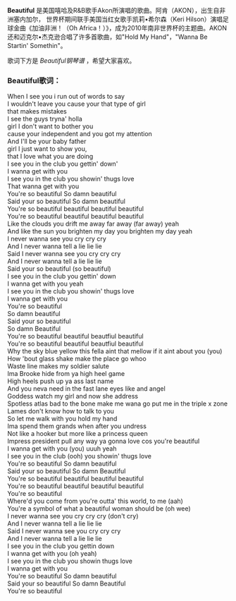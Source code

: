 

**Beautiful** 是美国嘻哈及R&B歌手Akon所演唱的歌曲。阿肯（AKON），出生自非洲塞内加尔，
世界杯期间联手美国当红女歌手凯莉•希尔森（Keri Hilson）演唱足球金曲《加油非洲！（Oh
Africa！）》，成为2010年南非世界杯的主题曲。AKON还和迈克尔•杰克逊合唱了许多首歌曲，如"Hold My Hand"，"Wanna Be
Startin' Somethin"。

  
歌词下方是 _Beautiful钢琴谱_ ，希望大家喜欢。

### Beautiful歌词：

When I see you i run out of words to say  
I wouldn't leave you cause your that type of girl  
that makes mistakes  
I see the guys tryna' holla  
girl I don't want to bother you  
cause your independent and you got my attention  
And I'll be your baby father  
girl I just want to show you,  
that I love what you are doing  
I see you in the club you gettin' down'  
I wanna get with you  
I see you in the club you showin' thugs love  
That wanna get with you  
You're so beautiful So damn beautiful  
Said your so beautiful So damn beautiful  
You're so beautiful beautiful beautiful beautiful  
You're so beautiful beautiful beautiful beautiful  
Like the clouds you drift me away far away (far away) yeah  
And like the sun you brighten my day you brighten my day yeah  
I never wanna see you cry cry cry  
And I never wanna tell a lie lie lie  
Said I never wanna see you cry cry cry  
And I never wanna tell a lie lie lie  
Said your so beautiful (so beautiful)  
I see you in the club you gettin' down  
I wanna get with you yeah  
I see you in the club you showin' thugs love  
I wanna get with you  
You're so beautiful  
So damn beautiful  
Said your so beautiful  
So damn Beautiful  
You're so beautiful beautiful beautfiul beautiful  
You're so beautiful beautiful beautfiul beautiful  
Why the sky blue yellow this fella aint that mellow if it aint about you (you)  
How 'bout glass shake make the place go whoo  
Waste line makes my soldier salute  
Ima Brooke hide from ya high heel game  
High heels push up ya ass last name  
And you neva need in the fast lane eyes like and angel  
Goddess watch my girl and now she address  
Spotless atlas bad to the bone make me wana go put me in the triple x zone  
Lames don't know how to talk to you  
So let me walk with you hold my hand  
Ima spend them grands when after you undress  
Not like a hooker but more like a princess queen  
Impress president pull any way ya gonna love cos you're beautiful  
I wanna get with you (you) uuuh yeah  
I see you in the club (ooh) you showin' thugs love  
You're so beautiful So damn beautiful  
Said your so beautiful So damn Beautiful  
You're so beautiful beautiful beautiful beautiful  
You're so beautiful beautiful beautiful beautiful  
You're so beautiful  
Where'd you come from you're outta' this world, to me (aah)  
You're a symbol of what a beautiful woman should be (oh wee)  
I never wanna see you cry cry cry (don't cry)  
And I never wanna tell a lie lie lie  
Said I never wanna see you cry cry cry  
And I never wanna tell a lie lie lie  
I see you in the club you gettin down  
I wanna get with you (oh yeah)  
I see you in the club you showin thugs love  
I wanna get with you  
You're so beautiful So damn beautiful  
Said your so beautiful So damn Beautiful  
You're so beautiful

